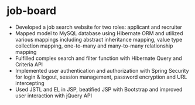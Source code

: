 # job-board
- Developed a job search website for two roles: applicant and recruiter
- Mapped model to MySQL database using Hibernate ORM and utilized various mappings including abstract inheritance mapping, value type collection mapping, one-to-many and many-to-many relationship mapping
- Fulfilled complex search and filter function with Hibernate Query and Criteria API
- Implemented user authentication and authorization with Spring Security for login & logout, session management, password encryption and URL intercepting
- Used JSTL and EL in JSP, beatified JSP with Bootstrap and improved user interaction with jQuery API
